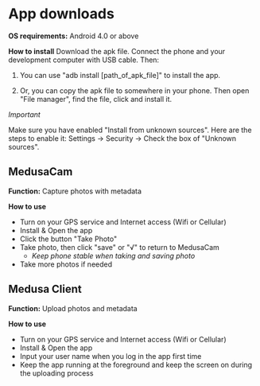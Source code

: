 # App downloads

**OS requirements:** Android 4.0 or above

**How to install** Download the apk file. Connect the phone and your development computer with USB cable. Then:

1. You can use "adb install [path_of_apk_file]" to install the app.

2. Or, you can copy the apk file to somewhere in your phone. Then open "File manager", find the file, click and install it.

*Important* 

Make sure you have enabled "Install from unknown sources". Here are the steps to enable it: Settings -> Security -> Check the box of "Unknown sources".

## MedusaCam

**Function:** Capture photos with metadata

**How to use**
- Turn on your GPS service and Internet access (Wifi or Cellular)
- Install & Open the app
- Click the button "Take Photo" 
- Take photo, then click "save" or "√" to return to MedusaCam 
	- *Keep phone stable when taking and saving photo*
- Take more photos if needed


## Medusa Client

**Function:** Upload photos and metadata

**How to use**
- Turn on your GPS service and Internet access (Wifi or Cellular)
- Install & Open the app
- Input your user name when you log in the app first time 
- Keep the app running at the foreground and keep the screen on during the uploading process
